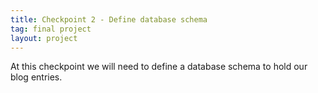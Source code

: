 ```yaml
---
title: Checkpoint 2 - Define database schema 
tag: final project
layout: project
---
```


At this checkpoint we will need to define a database schema to hold our blog entries.
